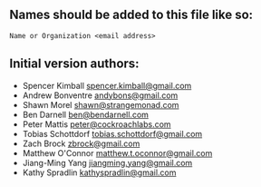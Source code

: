 ## Names should be added to this file like so:
`Name or Organization <email address>`

## Initial version authors:
- Spencer Kimball <spencer.kimball@gmail.com>
- Andrew Bonventre <andybons@gmail.com>
- Shawn Morel <shawn@strangemonad.com>
- Ben Darnell <ben@bendarnell.com>
- Peter Mattis <peter@cockroachlabs.com>
- Tobias Schottdorf <tobias.schottdorf@gmail.com>
- Zach Brock <zbrock@gmail.com>
- Matthew O'Connor <matthew.t.oconnor@gmail.com>
- Jiang-Ming Yang <jiangming.yang@gmail.com>
- Kathy Spradlin <kathyspradlin@gmail.com>
